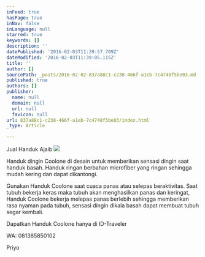 ```yaml
---
inFeed: true
hasPage: true
inNav: false
inLanguage: null
starred: true
keywords: []
description: ''
datePublished: '2016-02-03T11:39:57.709Z'
dateModified: '2016-02-03T11:39:05.115Z'
title: ''
author: []
sourcePath: _posts/2016-02-02-837a88c1-c238-466f-a1eb-7c4748f5be03.md
published: true
authors: []
publisher:
  name: null
  domain: null
  url: null
  favicon: null
url: 837a88c1-c238-466f-a1eb-7c4748f5be03/index.html
_type: Article

---
```

Jual Handuk Ajaib
![](https://the-grid-user-content.s3-us-west-2.amazonaws.com/7fd985bf-6ed6-45e1-ae6f-a76c5bc848c0.jpg)

Handuk dingin Coolone di desain untuk memberikan sensasi dingin saat handuk basah. Handuk ringan berbahan microfiber yang ringan sehingga mudah kering dan dapat dikantongi.

Gunakan Handuk Coolone saat cuaca panas atau selepas beraktivitas. Saat tubuh bekerja keras maka tubuh akan menghasilkan panas dan keringat, Handuk Coolone bekerja melepas panas berlebih sehingga memberikan rasa nyaman pada tubuh, sensasi dingin dikala basah dapat membuat tubuh segar kembali.

Dapatkan Handuk Coolone hanya di ID-Traveler

WA: 081385850102

Priyo